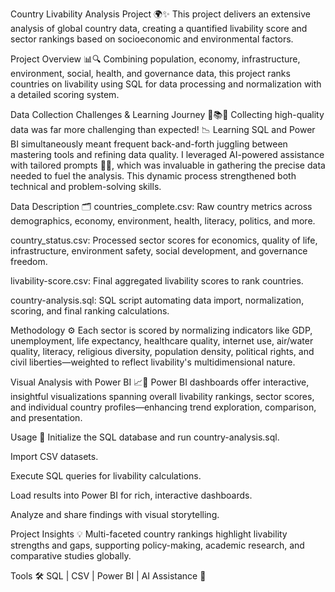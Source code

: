 Country Livability Analysis Project 🌍✨
This project delivers an extensive analysis of global country data, creating a quantified livability score and sector rankings based on socioeconomic and environmental factors.

Project Overview 📊🔍
Combining population, economy, infrastructure, environment, social, health, and governance data, this project ranks countries on livability using SQL for data processing and normalization with a detailed scoring system.

Data Collection Challenges & Learning Journey 🚧📚🤖
Collecting high-quality data was far more challenging than expected! 📉 Learning SQL and Power BI simultaneously meant frequent back-and-forth juggling between mastering tools and refining data quality. I leveraged AI-powered assistance with tailored prompts 🧠💡, which was invaluable in gathering the precise data needed to fuel the analysis. This dynamic process strengthened both technical and problem-solving skills.

Data Description 🗂️
countries_complete.csv: Raw country metrics across demographics, economy, environment, health, literacy, politics, and more.

country_status.csv: Processed sector scores for economics, quality of life, infrastructure, environment safety, social development, and governance freedom.

livability-score.csv: Final aggregated livability scores to rank countries.

country-analysis.sql: SQL script automating data import, normalization, scoring, and final ranking calculations.

Methodology ⚙️
Each sector is scored by normalizing indicators like GDP, unemployment, life expectancy, healthcare quality, internet use, air/water quality, literacy, religious diversity, population density, political rights, and civil liberties—weighted to reflect livability's multidimensional nature.

Visual Analysis with Power BI 📈🎨
Power BI dashboards offer interactive, insightful visualizations spanning overall livability rankings, sector scores, and individual country profiles—enhancing trend exploration, comparison, and presentation.

Usage 🚀
Initialize the SQL database and run country-analysis.sql.

Import CSV datasets.

Execute SQL queries for livability calculations.

Load results into Power BI for rich, interactive dashboards.

Analyze and share findings with visual storytelling.

Project Insights 💡
Multi-faceted country rankings highlight livability strengths and gaps, supporting policy-making, academic research, and comparative studies globally.

Tools 🛠️
SQL | CSV | Power BI | AI Assistance 🤖
